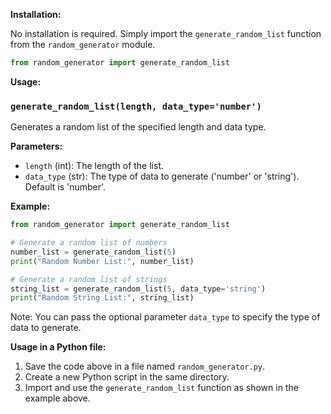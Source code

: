 **Installation:**

No installation is required. Simply import the `generate_random_list` function from the `random_generator` module.

```python
from random_generator import generate_random_list
```

**Usage:**

### `generate_random_list(length, data_type='number')`

Generates a random list of the specified length and data type.

**Parameters:**
- `length` (int): The length of the list.
- `data_type` (str): The type of data to generate ('number' or 'string'). Default is 'number'.

**Example:**

```python
from random_generator import generate_random_list

# Generate a random list of numbers
number_list = generate_random_list(5)
print("Random Number List:", number_list)

# Generate a random list of strings
string_list = generate_random_list(5, data_type='string')
print("Random String List:", string_list)
```

Note: You can pass the optional parameter `data_type` to specify the type of data to generate.

**Usage in a Python file:**

1. Save the code above in a file named `random_generator.py`.
2. Create a new Python script in the same directory.
3. Import and use the `generate_random_list` function as shown in the example above.
